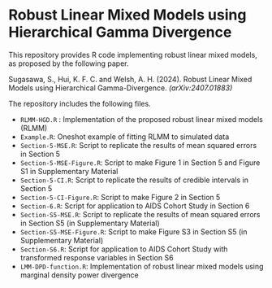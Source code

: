 # Robust Linear Mixed Models using Hierarchical Gamma Divergence

This repository provides R code implementing robust linear mixed models, as proposed by the following paper.

Sugasawa, S., Hui, K. F. C. and Welsh, A. H. (2024). Robust Linear Mixed Models using Hierarchical Gamma-Divergence. *(arXiv:2407.01883)* 

The repository includes the following files.

- `RLMM-HGD.R` : Implementation of the proposed robust linear mixed models (RLMM) 
- `Example.R`: Oneshot example of fitting RLMM to simulated data
- `Section-5-MSE.R`: Script to replicate the results of mean squared errors in Section 5
- `Section-5-MSE-Figure.R`: Script to make Figure 1 in Section 5 and Figure S1 in Supplementary Material
- `Section-5-CI.R`: Script to replicate the results of credible intervals in Section 5
- `Section-5-CI-Figure.R`: Script to make Figure 2 in Section 5
- `Section-6.R`: Script for application to AIDS Cohort Study in Section 6
- `Section-S5-MSE.R`: Script to replicate the results of mean squared errors in Section S5 (in Supplementary Material)
- `Section-S5-MSE-Figure.R`: Script to make Figure S3 in Section S5 (in Supplementary Material)
- `Section-S6.R`: Script for application to AIDS Cohort Study with transformed response variables in Section S6
- `LMM-DPD-function.R`: Implementation of robust linear mixed models using marginal density power divergence 
